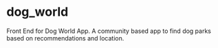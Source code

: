 # dog_world

Front End for Dog World App. A community based app to find dog parks based on recommendations and location.
